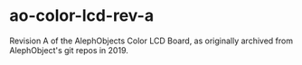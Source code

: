 # ao-color-lcd-rev-a
Revision A of the AlephObjects Color LCD Board, as originally archived from AlephObject's git repos in 2019.

